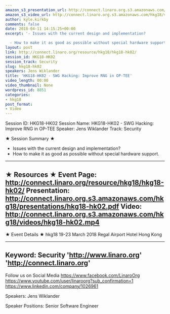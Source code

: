 ```yaml
---
amazon_s3_presentation_url: http://connect.linaro.org.s3.amazonaws.com/hkg18/presentations/hkg18-hk02.pdf
amazon_s3_video_url: http://connect.linaro.org.s3.amazonaws.com/hkg18/videos/hkg18-hk02.mp4
author: kyle.kirkby
comments: false
date: 2018-04-11 14:15:25+00:00
excerpt: '- Issues with the current design and implementation?

  - How to make it as good as possible without special hardware support.'
layout: post
link: http://connect.linaro.org/resource/hkg18/hkg18-hk02/
session_id: HKG18-HK02
session_track: Security
slug: hkg18-hk02
speakers: Jens Wiklander
title: 'HKG18-HK02 - SWG Hacking: Improve RNG in OP-TEE'
video_length: 00:00
video_thumbnail: None
wordpress_id: 8851
categories:
- hkg18
post_format:
- Video
---
```


Session ID: HKG18-HK02
Session Name: HKG18-HK02 - SWG Hacking: Improve RNG in OP-TEE
Speaker: Jens Wiklander
Track: Security


★ Session Summary ★
- Issues with the current design and implementation?
- How to make it as good as possible without special hardware support.

---------------------------------------------------
★ Resources ★
Event Page: http://connect.linaro.org/resource/hkg18/hkg18-hk02/
Presentation: http://connect.linaro.org.s3.amazonaws.com/hkg18/presentations/hkg18-hk02.pdf
Video: http://connect.linaro.org.s3.amazonaws.com/hkg18/videos/hkg18-hk02.mp4
 ---------------------------------------------------
★ Event Details ★
hkg18
19-23 March 2018 
Regal Airport Hotel Hong Kong

---------------------------------------------------
Keyword: Security
'http://www.linaro.org'
'http://connect.linaro.org'
---------------------------------------------------
Follow us on Social Media
https://www.facebook.com/LinaroOrg
https://www.youtube.com/user/linaroorg?sub_confirmation=1
https://www.linkedin.com/company/1026961

Speakers: Jens Wiklander

Speaker Positions: Senior Software Engineer


